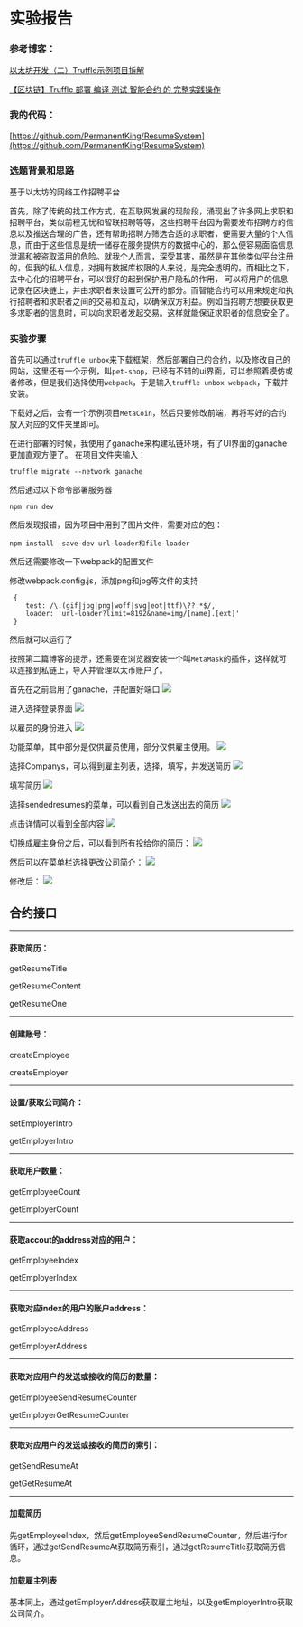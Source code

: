 # 实验报告
<!--一些基础知识：
Solidity在全局命名空间中预设了一些特殊的变量和函数，用来提供关于区块链的信息和一些通用的工具函数

block.blockhash(uint blockNumber) returns (bytes32)：指定区块的区块哈希——仅可用于最新的 256 个区块且不包括当前区块；而 blocks 从 0.4.22 版本开始已经不推荐使用，由 blockhash(uint blockNumber) 代替

block.coinbase (address): 挖出当前区块的矿工地址

block.difficulty (uint): 当前区块难度

block.gaslimit (uint): 当前区块 gas 限额

block.number (uint): 当前区块号

block.timestamp (uint): 自 unix epoch 起始当前区块以秒计的时间戳

gasleft() returns (uint256)：剩余的 gas

msg.data (bytes): 完整的 calldata

msg.gas (uint): 剩余 gas - 自 0.4.21 版本开始已经不推荐使用，由 gesleft() 
代替

msg.sender (address): 消息发送者（当前调用）

msg.sig (bytes4): calldata 的前 4 字节（也就是函数标识符）

msg.value (uint): 随消息发送的 wei 的数量

now (uint): 目前区块时间戳（block.timestamp）

tx.gasprice (uint): 交易的 gas 价格

tx.origin (address): 交易发起者（完全的调用链）-->

### 参考博客：

[以太坊开发（二）Truffle示例项目拆解](https://www.jianshu.com/p/f2cae0b1ff45)

[【区块链】Truffle 部署 编译 测试 智能合约 的 完整实践操作](https://blog.csdn.net/diandianxiyu_geek/article/details/78361621)

### 我的代码：
[https://github.com/PermanentKing/ResumeSystem](https://github.com/PermanentKing/ResumeSystem)


### 选题背景和思路

基于以太坊的网络工作招聘平台

首先，除了传统的找工作方式，在互联网发展的现阶段，涌现出了许多网上求职和招聘平台，类似前程无忧和智联招聘等等，这些招聘平台因为需要发布招聘方的信息以及推送合理的广告，还有帮助招聘方筛选合适的求职者，便需要大量的个人信息，而由于这些信息是统一储存在服务提供方的数据中心的，那么便容易面临信息泄漏和被盗取滥用的危险。就我个人而言，深受其害，虽然是在其他类似平台注册的，但我的私人信息，对拥有数据库权限的人来说，是完全透明的。而相比之下，去中心化的招聘平台，可以很好的起到保护用户隐私的作用， 可以将用户的信息记录在区块链上，并由求职者来设置可公开的部分。而智能合约可以用来规定和执行招聘者和求职者之间的交易和互动，以确保双方利益。例如当招聘方想要获取更多求职者的信息时，可以向求职者发起交易。这样就能保证求职者的信息安全了。


### 实验步骤


首先可以通过`truffle unbox`来下载框架，然后部署自己的合约，以及修改自己的网站，这里还有一个示例，叫`pet-shop`，已经有不错的ui界面，可以参照着模仿或者修改，但是我们选择使用`webpack`，于是输入`truffle unbox webpack`，下载并安装。

下载好之后，会有一个示例项目`MetaCoin`，然后只要修改前端，再将写好的合约放入对应的文件夹里即可。




在进行部署的时候，我使用了ganache来构建私链环境，有了UI界面的ganache更加直观方便了。
在项目文件夹输入：
```shell
truffle migrate --network ganache
```

然后通过以下命令部署服务器

```shell
npm run dev
```

然后发现报错，因为项目中用到了图片文件，需要对应的包：

```
npm install -save-dev url-loader和file-loader
```

然后还需要修改一下webpack的配置文件

修改webpack.config.js，添加png和jpg等文件的支持

```
 {
	test: /\.(gif|jpg|png|woff|svg|eot|ttf)\??.*$/,
	loader: 'url-loader?limit=8192&name=img/[name].[ext]'
 }
```

然后就可以运行了

按照第二篇博客的提示，还需要在浏览器安装一个叫`MetaMask`的插件，这样就可以连接到私链上，导入并管理以太币账户了。

首先在之前启用了ganache，并配置好端口
![](pic/pic10.png)

进入选择登录界面
![](pic/pic1.png)

以雇员的身份进入
![](pic/pic2.png)   

功能菜单，其中部分是仅供雇员使用，部分仅供雇主使用。
![](pic/pic3.png)


选择Companys，可以得到雇主列表，选择，填写，并发送简历
![](pic/pic4.png)


填写简历
![](pic/pic5.png)


选择sendedresumes的菜单，可以看到自己发送出去的简历
![](pic/pic6.png)


点击详情可以看到全部内容
![](pic/pic7.png)


切换成雇主身份之后，可以看到所有投给你的简历：
![](pic/pic8.png)


然后可以在菜单栏选择更改公司简介：
![](pic/pic11.png)

修改后：
![](pic/pic9.png)




## 合约接口
-----
#### 获取简历：

getResumeTitle

getResumeContent

getResumeOne

---
#### 创建账号：

createEmployee

createEmployer


-----

#### 设置/获取公司简介：

setEmployerIntro

getEmployerIntro

-----

#### 获取用户数量：

getEmployeeCount

getEmployerCount

----

#### 获取accout的address对应的用户：

getEmployeeIndex

getEmployerIndex

---

#### 获取对应index的用户的账户address：

getEmployeeAddress

getEmployerAddress

---

#### 获取对应用户的发送或接收的简历的数量：

getEmployeeSendResumeCounter

getEmployerGetResumeCounter

---

#### 获取对应用户的发送或接收的简历的索引：

getSendResumeAt

getGetResumeAt

-----


#### 加载简历
先getEmployeeIndex，然后getEmployeeSendResumeCounter，然后进行for循环，通过getSendResumeAt获取简历索引，通过getResumeTitle获取简历信息。


#### 加载雇主列表
基本同上，通过getEmployerAddress获取雇主地址，以及getEmployerIntro获取公司简介。




